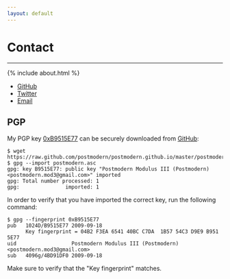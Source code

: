 ```yaml
---
layout: default
---
```


# Contact
-----------------------------------------------------------------------------

{% include about.html %}

* [GitHub](http://github.com/postmodern)
* [Twitter](http://twitter.com/postmodern_mod3)
* [Email](mailto:postmodern.mod3@gmail.com)

<h2 id="pgp">PGP</h2>

My PGP key [0xB9515E77] can be securely downloaded from [GitHub](https://raw.github.com/postmodern/postmodern.github.io/master/postmodern.asc):

    $ wget https://raw.github.com/postmodern/postmodern.github.io/master/postmodern.asc
    $ gpg --import postmodern.asc
    gpg: key B9515E77: public key "Postmodern Modulus III (Postmodern) <postmodern.mod3@gmail.com>" imported
    gpg: Total number processed: 1
    gpg:               imported: 1

In order to verify that you have imported the correct key, run the following
command:

    $ gpg --fingerprint 0xB9515E77
    pub   1024D/B9515E77 2009-09-18
          Key fingerprint = 04B2 F3EA 6541 40BC C7DA  1B57 54C3 D9E9 B951 5E77
    uid                  Postmodern Modulus III (Postmodern) <postmodern.mod3@gmail.com>
    sub   4096g/4BD91DF0 2009-09-18
    
Make sure to verify that the "Key fingerprint" matches.

[0xB9515E77]: http://pgp.mit.edu:11371/pks/lookup?op=get&search=0xB9515E77
